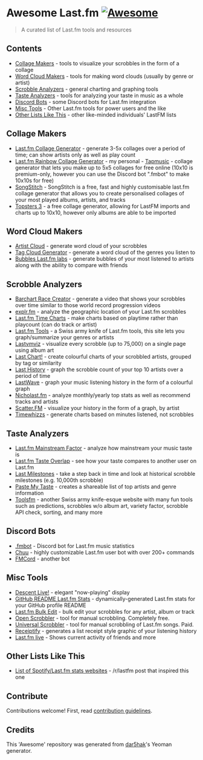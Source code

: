 # Awesome Last.fm [![Awesome](https://awesome.re/badge.svg)](https://awesome.re)

> A curated list of Last.fm tools and resources

## Contents

- [Collage Makers](#collage-makers) - tools to visualize your scrobbles in the form of a collage
- [Word Cloud Makers](#word-cloud-makers) - tools for making word clouds (usually by genre or artist)
- [Scrobble Analyzers](#scrobble-analyzers) - general charting and graphing tools
- [Taste Analyzers](#taste-analyzers) - tools for analyzing your taste in music as a whole
- [Discord Bots](#discord-bots) - some Discord bots for Last.fm integration
- [Misc Tools](#misc-tools) - Other Last.fm tools for power users and the like
- [Other Lists Like This](#other-lists-like-this) - other like-minded individuals' LastFM lists

## Collage Makers

- [Last.fm Collage Generator](https://www.nsfcd.com/lastfm/) - generate 3-5x
collages over a period of time; can show artists only as well as play count
- [Last.fm Rainbow Collage Generator](https://thechurchofkoen.com/lastfm/rainbowcollage/) -
my personal - [Tapmusic](https://www.tapmusic.net/) - collage generator that lets you make
up to 5x5 collages for free online (10x10 is premium-only, however you can use
the Discord bot ".fmbot" to make 10x10s for free)
- [SongStitch](https://songstitch.art/) - SongStitch is a free, fast and highly customisable last.fm
collage generator that allows you to create personalised collages of your most played albums, artists, and tracks
- [Topsters 3](https://topsters.org/) - a free collage generator, allowing for LastFM imports and charts up to 10x10, however only albums are able to be imported

## Word Cloud Makers

- [Artist Cloud](http://lastfm.dontdrinkandroot.net/) - generate word cloud of
your scrobbles
- [Tag Cloud Generator](https://tagcloud.joshuarainbow.co.uk/) - generate a
word cloud of the genres you listen to
- [Bubbles Last.fm labs](https://www.last.fm/labs/bubbles) - generate bubbles of your most listened to artists along with the ability to compare with friends

## Scrobble Analyzers

- [Barchart Race Creator](https://shanny.tools/#/lastfm-playground) - generate
a video that shows your scrobbles over time similar to those world record
progression videos
- [explr.fm](https://mold.github.io/explr/) - analyze the geographic location
of your Last.fm scrobbles
- [Last.fm Time Charts](https://pmcdonough8133.github.io/last.timer/) - make
charts based on playtime rather than playcount (can do track or artist)
- [Last.fm Tools](https://nroutasuo.github.io/lastfm-vis/) - a Swiss army knife
of Last.fm tools, this site lets you graph/summarize your genres or artists
- [Lastvmviz](https://lastfmviz.netlify.app/) - visualize every scrobble
(up to 75,000) on a single page using album art
- [Last Chart!](http://www.lastchart.com.s3-website-us-east-1.amazonaws.com/) -
create colourful charts of your scrobbled artists, grouped by tag or similarity
- [Last History](https://anhuynh.github.io/last-history/) - graph the scrobble
count of your top 10 artists over a period of time
- [LastWave](https://savas.ca/lastwave/) - graph your music listening history
in the form of a colourful graph
- [Nicholast.fm](https://nicholast.fm/) - analyze monthly/yearly top stats as
well as recommend tracks and artists
- [Scatter.FM](https://scatterfm.markhansen.co.nz/) - visualize your history in
the form of a graph, by artist
- [Timewhizzs](https://timewhizzs.net/) - generate charts based on minutes
listened, not scrobbles

## Taste Analyzers

- [Last.fm Mainstream Factor](https://mainstream.ghan.nl/) - analyze how
mainstream your music taste is
- [Last.fm Taste Overlap](https://7x11x13.xyz/last-fm-overlap/) - see how your taste compares
to another user on Last.fm
- [Last Milestones](https://lastfm.josephsemrai.com/) - take a step back in
time and look at historical scrobble milestones (e.g. 10,000th scrobble)
- [Paste My Taste](https://pastemytaste.com/) - creates a shareable list of top
artists and genre information
- [Toolsfm](https://toolsfm.com/) - another Swiss army knife-esque website with
many fun tools such as predictions, scrobbles w/o album art, variety factor,
scrobble API check, sorting, and many more

## Discord Bots

- [.fmbot](https://fmbot.xyz/) - Discord bot for Last.fm music statistics
- [Chuu](https://github.com/ishwi/Chuu) - highly customizable Last.fm user bot
with over 200+ commands
- [FMCord](https://discord.bots.gg/bots/521041865999515650) - another bot

## Misc Tools

- [Descent Live!](https://descent.live/now) - elegant "now-playing" display
- [GitHub README Last.fm Stats](https://github.com/rafaelwi/github-readme-lastfm-stats) -
dynamically-generated Last.fm stats for your GitHub profile README
- [Last.fm Bulk Edit](https://github.com/RudeySH/lastfm-bulk-edit) - bulk edit
your scrobbles for any artist, album or track
- [Open Scrobbler](https://openscrobbler.com/) - tool for manual scrobbling.
Completely free.
- [Universal Scrobbler](https://www.universalscrobbler.com/) - tool for manual
scrobbling of Last.fm songs. Paid.
- [Receiptify](https://receiptify.herokuapp.com/) - generates a list receipt style graphic of your listening history
- [Last.fm live](https://lastfm.live/) - Shows current activity of friends and more

## Other Lists Like This

- [List of Spotify/Last.fm stats websites](https://www.reddit.com/r/lastfm/comments/htzomy/list_of_spotifylastfm_stats_websites_and_not_just/) - /r/lastfm post that inspired this one


## Contribute

Contributions welcome! First, read [contribution guidelines](contributing.md).

## Credits

This 'Awesome' repository was generated from
[dar5hak](https://github.com/dar5hak/generator-awesome-list)'s Yeoman generator.
